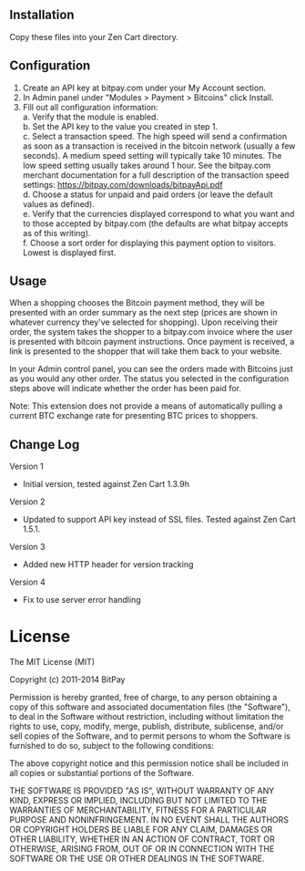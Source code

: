 Installation
------------
Copy these files into your Zen Cart directory.

Configuration
-------------
1. Create an API key at bitpay.com under your My Account section.
2. In Admin panel under "Modules > Payment > Bitcoins" click Install.
3. Fill out all configuration information:<br />
a. Verify that the module is enabled.<br />
b. Set the API key to the value you created in step 1.<br />
c. Select a transaction speed.  The high speed will send a confirmation as soon as a transaction is received in the bitcoin network (usually a few seconds).  A medium speed setting will typically take 10 minutes.  The low speed setting usually takes around 1 hour.  See the bitpay.com merchant documentation for a full description of the transaction speed settings: https://bitpay.com/downloads/bitpayApi.pdf<br />
d. Choose a status for unpaid and paid orders (or leave the default values as defined).<br />
e. Verify that the currencies displayed correspond to what you want and to those accepted by bitpay.com (the defaults are what bitpay accepts as of this writing).<br />
f. Choose a sort order for displaying this payment option to visitors.  Lowest is displayed first.<br />

Usage
-----
When a shopping chooses the Bitcoin payment method, they will be presented with an order summary as the next step (prices are shown in whatever currency they've selected for shopping).  Upon receiving their order, the system takes the shopper to a bitpay.com invoice where the user is presented with bitcoin payment instructions.  Once payment is received, a link is presented to the shopper that will take them back to your website.

In your Admin control panel, you can see the orders made with Bitcoins just as you would any other order.  The status you selected in the configuration steps above will indicate whether the order has been paid for.  

Note: This extension does not provide a means of automatically pulling a current BTC exchange rate for presenting BTC prices to shoppers.

Change Log
----------
Version 1
- Initial version, tested against Zen Cart 1.3.9h

Version 2
- Updated to support API key instead of SSL files.  Tested against Zen Cart 1.5.1.

Version 3
- Added new HTTP header for version tracking

Version 4
- Fix to use server error handling

# License

The MIT License (MIT)

Copyright (c) 2011-2014 BitPay

Permission is hereby granted, free of charge, to any person obtaining a copy
of this software and associated documentation files (the "Software"), to deal
in the Software without restriction, including without limitation the rights
to use, copy, modify, merge, publish, distribute, sublicense, and/or sell
copies of the Software, and to permit persons to whom the Software is
furnished to do so, subject to the following conditions:

The above copyright notice and this permission notice shall be included in
all copies or substantial portions of the Software.

THE SOFTWARE IS PROVIDED "AS IS", WITHOUT WARRANTY OF ANY KIND, EXPRESS OR
IMPLIED, INCLUDING BUT NOT LIMITED TO THE WARRANTIES OF MERCHANTABILITY,
FITNESS FOR A PARTICULAR PURPOSE AND NONINFRINGEMENT. IN NO EVENT SHALL THE
AUTHORS OR COPYRIGHT HOLDERS BE LIABLE FOR ANY CLAIM, DAMAGES OR OTHER
LIABILITY, WHETHER IN AN ACTION OF CONTRACT, TORT OR OTHERWISE, ARISING FROM,
OUT OF OR IN CONNECTION WITH THE SOFTWARE OR THE USE OR OTHER DEALINGS IN
THE SOFTWARE.
